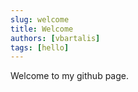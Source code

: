 ```yaml
---
slug: welcome
title: Welcome
authors: [vbartalis]
tags: [hello]
---
```


Welcome to my github page.
